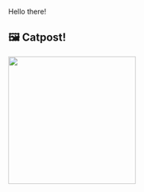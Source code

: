 Hello there!



## 🖼️ Catpost!

<sub>
    <img src="https://cdn2.thecatapi.com/images/c8i.jpg" height="256">
</sub>

